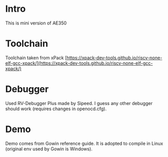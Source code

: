 # Intro
This is mini version of AE350
# Toolchain
Toolchain taken from xPack [https://xpack-dev-tools.github.io/riscv-none-elf-gcc-xpack/](https://xpack-dev-tools.github.io/riscv-none-elf-gcc-xpack/)
# Debugger
Used RV-Debugger Plus made by Sipeed.
I guess any other debugger should work (requires changes in openocd.cfg).
# Demo
Demo comes from Gowin reference guide. It is adopted to compile in Linux (original env used by Gowin is Windows).
